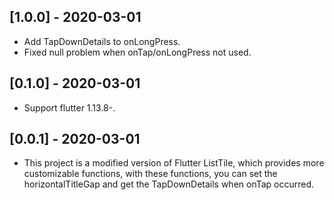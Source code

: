 ## [1.0.0] - 2020-03-01

* Add TapDownDetails to onLongPress.
* Fixed null problem when onTap/onLongPress not used.


## [0.1.0] - 2020-03-01

* Support flutter 1.13.8-.


## [0.0.1] - 2020-03-01

* This project is a modified version of Flutter ListTile, 
which provides more customizable functions, 
with these functions, 
you can set the horizontalTitleGap 
and get the TapDownDetails when onTap occurred.
